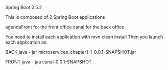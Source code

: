 Spring Boot 2.5.2

This is composed of 2 Spring Boot applications

agendaFront for the front office
canal for the back office

You need to install each application with mvn clean install
Then you launch each application as:

BACK
java - jar microservices_chapter1-1-0.0.1-SNAPSHOT.jar

FRONT
java - jaa canal-0.0.1-SNAPSHOT
